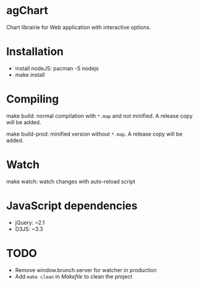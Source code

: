agChart
=======
Chart librairie for Web application with interactive options.


Installation
============
* install nodeJS: pacman -S nodejs
* make install


Compiling
=========
make build: normal compilation with `*.map` and not minified. A release copy will be added.

make build-prod: minified version without `*.map`. A release copy will be added.


Watch
=====
make watch: watch changes with auto-reload script


JavaScript dependencies
=======================
* jQuery: ~2.1
* D3JS: ~3.3


TODO
====
* Remove window.brunch.server for watcher in production
* Add `make clean` in *Makefile* to clean the project
